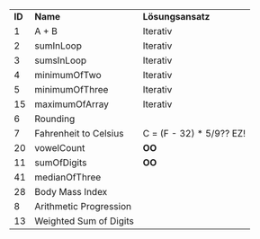 <table>
   <tr>
      <td><b>ID</b></td>
      <td><b>Name</b></td>
      <td><b>Lösungsansatz</b></td>
   </tr>
   <tr>
      <td>1</td>
      <td>A + B</td>
      <td>Iterativ</td>
   </tr>
   <tr>
      <td>2</td>
      <td>sumInLoop</td>
      <td>Iterativ</td>
   </tr>
   <tr>
      <td>3</td>
      <td>sumsInLoop</td>
      <td>Iterativ</td>
   </tr>
   <tr>
      <td>4</td>
      <td>minimumOfTwo</td>
      <td>Iterativ</td>
   </tr>
   <tr>
      <td>5</td>
      <td>minimumOfThree</td>
      <td>Iterativ</td>
   </tr>
   <tr>
      <td>15</td>
      <td>maximumOfArray</td>
      <td>Iterativ</td>
   </tr>
   <tr>
      <td>6</td>
      <td>Rounding</td>
      <td></td>
   </tr>
   <tr>
      <td>7</td>
      <td>Fahrenheit to Celsius</td>
   <td>C = (F - 32) * 5/9?? EZ! </td>
   </tr>
   <tr>
      <td>20</td>
      <td>vowelCount</td>
      <td><b>OO</b></td>
   </tr>
   <tr>
      <td>11</td>
      <td>sumOfDigits</td>
      <td><b>OO</b></td>
   </tr>
   <tr>
      <td>41</td>
      <td>medianOfThree</td>
      <td></td>
   </tr>
   <tr>
      <td>28</td>
      <td>Body Mass Index</td>
      <td></td>
   </tr>
   <tr>
      <td>8</td>
      <td>Arithmetic Progression</td>
      <td></td>
   </tr>
   <tr>
      <td>13</td>
      <td>Weighted Sum of Digits</td>
      <td></td>
   </tr>
   
</table>
